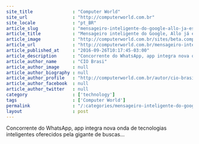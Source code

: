 ```yaml
---
site_title               : "Computer World"
site_url                 : "http://computerworld.com.br"
site_locale              : "pt_BR"
article_slug             : "mensageiro-inteligente-do-google-allo-ja-esta-disponivel-no-brasil"
article_title            : "Mensageiro inteligente do Google, Allo já está disponível no Brasil"
article_image            : "http://computerworld.com.br/sites/beta.computerworld.com.br/files/news_articles/campus_google_sp.jpg"
article_url              : "http://computerworld.com.br/mensageiro-inteligente-do-google-allo-ja-esta-disponivel-no-brasil"
article_published_at     : "2016-09-26T10:17:45-03:00"
article_description      : "Concorrente do WhatsApp, app integra nova onda de tecnologias inteligentes oferecidos pela gigante de buscas..."
article_author_name      : "CIO Brasi"
article_author_image     : null
article_author_biography : null
article_author_profile   : "http://computerworld.com.br/autor/cio-brasil"
article_author_facebook  : null
article_author_twitter   : null
category                 : ['technology']
tags                     : ['Computer World']
permalink                : "/:categories/mensageiro-inteligente-do-google-allo-ja-esta-disponivel-no-brasil/"
layout                   : post
---
```


Concorrente do WhatsApp, app integra nova onda de tecnologias inteligentes oferecidos pela gigante de buscas...
